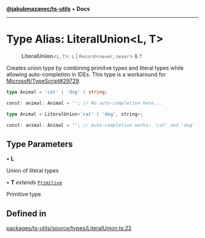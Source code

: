 [**@jakubmazanec/ts-utils**](../README.md) • **Docs**

---

# Type Alias: LiteralUnion\<L, T\>

> **LiteralUnion**\<`L`, `T`\>: `L` \| `Record`\<`never`, `never`\> & `T`

Creates union type by combining primitve types and literal types while allowing auto-completion in
IDEs. This type is a workaround for
[Microsoft/TypeScript#29729](https://github.com/Microsoft/TypeScript/issues/29729).

```TypeScript
type Animal = 'cat' | 'dog' | string;

const: animal: Animal = ''; // No auto-completion here...
```

```TypeScript
type Animal = LiteralUnion<'cat' | 'dog', string>;

const: animal: Animal = ''; // Auto-completion works: 'cat' and 'dog' is suggested!
```

## Type Parameters

• **L**

Union of literal types

• **T** _extends_ [`Primitive`](Primitive.md)

Primitive type

## Defined in

[packages/ts-utils/source/types/LiteralUnion.ts:22](https://github.com/jakubmazanec/tools/blob/3137813ef46c72d3c081751f960a2aa2c61ad567/packages/ts-utils/source/types/LiteralUnion.ts#L22)
